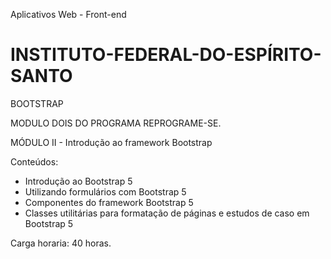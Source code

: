 Aplicativos Web - Front-end

# INSTITUTO-FEDERAL-DO-ESPÍRITO-SANTO
BOOTSTRAP

MODULO DOIS DO PROGRAMA REPROGRAME-SE.


MÓDULO II - Introdução ao framework Bootstrap


Conteúdos: 
- Introdução ao Bootstrap 5
- Utilizando formulários com Bootstrap 5
- Componentes do framework Bootstrap 5
- Classes utilitárias para formatação de páginas e estudos de
caso em Bootstrap 5


Carga horaria: 40 horas. 
